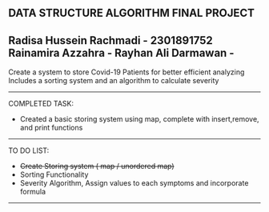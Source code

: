 DATA STRUCTURE ALGORITHM FINAL PROJECT
-----------------------------------------------------
Radisa Hussein Rachmadi - 2301891752
Rainamira Azzahra - 
Rayhan Ali Darmawan - 
-----------------------------------------------------

Create a system to store Covid-19 Patients for better efficient analyzing
Includes a sorting system and an algorithm to calculate severity

------------------------------------------------------
COMPLETED TASK:

- Created a basic storing system using map, complete with insert,remove, and print functions

-----------------------------------------------------


TO DO LIST:

- ~~Create Storing system ( map / unordered map)~~
- Sorting Functionality
- Severity Algorithm, Assign values to each symptoms and incorporate formula

------------------------------------------------------
